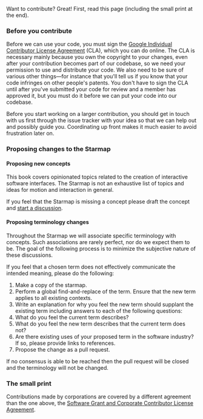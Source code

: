 Want to contribute? Great! First, read this page (including the small print at the end).

### Before you contribute

Before we can use your code, you must sign the [Google Individual Contributor License Agreement](https://developers.google.com/open-source/cla/individual?csw=1) (CLA), which you can do online. The CLA is necessary mainly because you own the copyright to your changes, even after your contribution becomes part of our codebase, so we need your permission to use and distribute your code. We also need to be sure of various other things—for instance that you'll tell us if you know that your code infringes on other people's patents. You don't have to sign the CLA until after you've submitted your code for review and a member has approved it, but you must do it before we can put your code into our codebase.

Before you start working on a larger contribution, you should get in touch with us first through the issue tracker with your idea so that we can help out and possibly guide you. Coordinating up front makes it much easier to avoid frustration later on.

### Proposing changes to the Starmap

#### Proposing new concepts

This book covers opinionated topics related to the creation of interactive software interfaces. The Starmap is not an exhaustive list of topics and ideas for motion and interaction in general.

If you feel that the Starmap is missing a concept please draft the concept and [start a discussion](https://www.gitbook.com/book/featherless/material-motion-starmap/discussions).

#### Proposing terminology changes

Throughout the Starmap we will associate specific terminology with concepts. Such associations are rarely perfect, nor do we expect them to be. The goal of the following process is to minimize the subjective nature of these discussions.

If you feel that a chosen term does not effectively communicate the intended meaning, please do the following:

1. Make a copy of the starmap. 
2. Perform a global find-and-replace of the term. Ensure that the new term applies to all existing contexts. 
3. Write an explanation for why you feel the new term should supplant the existing term including answers to each of the following questions: 
  1. What do you feel the current term describes? 
  2. What do you feel the new term describes that the current term does not? 
  3. Are there existing uses of your proposed term in the software industry? If so, please provide links to references. 
4. Propose the change as a pull request. 

If no consensus is able to be reached then the pull request will be closed and the terminology will not be changed.

### The small print

Contributions made by corporations are covered by a different agreement than the one above, the [Software Grant and Corporate Contributor License Agreement](https://cla.developers.google.com/about/google-corporate).
